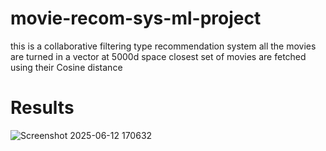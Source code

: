 # movie-recom-sys-ml-project
this is a collaborative filtering type recommendation system 
all the movies are turned in a vector at 5000d space
closest set of movies are fetched using their Cosine distance
# Results
![Screenshot 2025-06-12 170632](https://github.com/user-attachments/assets/4c39d283-2e5a-4296-9566-675a9cc55b5d)
